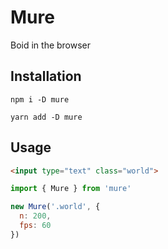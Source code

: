 # Mure

Boid in the browser

## Installation

```
npm i -D mure
```

```
yarn add -D mure
```

## Usage

```html
<input type="text" class="world">
```

```js
import { Mure } from 'mure'

new Mure('.world', {
  n: 200,
  fps: 60
})
```
